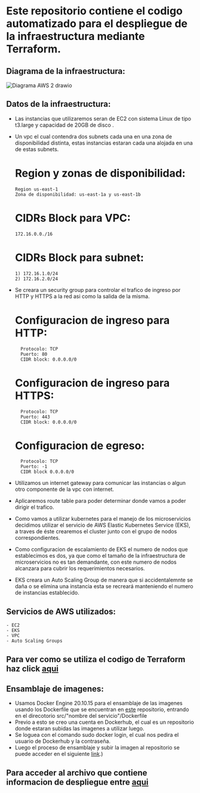 # Este repositorio contiene el codigo automatizado para el despliegue de la infraestructura mediante Terraform.

## Diagrama de la infraestructura:

   ![Diagrama AWS 2 drawio](https://user-images.githubusercontent.com/88011707/175790319-1d397be0-67c0-407e-891d-4cbacaf3f279.png)




## Datos de la infraestructura:

- Las instancias que utilizaremos seran de EC2 con sistema Linux de tipo t3.large y capacidad de 20GB de disco .
- Un vpc el cual contendra dos subnets cada una en una zona de disponibilidad distinta, estas instancias estaran cada una alojada en una de estas subnets.

    
    # Region y zonas de disponibilidad:
      Region us-east-1
      Zona de disponibilidad: us-east-1a y us-east-1b
    # CIDRs Block para VPC:
      172.16.0.0./16
    # CIDRs Block para subnet:
      1) 172.16.1.0/24
      2) 172.16.2.0/24
      
- Se creara un security group para controlar el trafico de ingreso por HTTP y HTTPS a la red asi como la salida de la misma.

    # Configuracion de ingreso para HTTP:
        Protocolo: TCP
        Puerto: 80
        CIDR block: 0.0.0.0/0
        
    # Configuracion de ingreso para HTTPS:
        Protocolo: TCP
        Puerto: 443
        CIDR block: 0.0.0.0/0
        
    # Configuracion de egreso:
        Protocolo: TCP
        Puerto: -1
        CIDR block 0.0.0.0/0
        
- Utilizamos un internet gateway para comunicar las instancias o algun otro componente de la vpc con internet.
- Aplicaremos route table para poder determinar donde vamos a poder dirigir el trafico.
- Como vamos a utilizar kubernetes para el manejo de los microservicios decidimos utilizar el servicio de AWS Elastic Kubernetes Service (EKS), a traves de éste         crearemos el cluster junto con el grupo de nodos correspondientes.
- Como configuracion de escalamiento de EKS el numero de nodos que establecimos es dos, ya que como el tamaño de la infraestructura de microservicios no es tan           demandante, con este numero de nodos alcanzara para cubrir los requerimientos necesarios.
- EKS creara un Auto Scaling Group de manera que si accidentalemnte se daña o se elimina una instancia esta se recreará manteniendo el numero de instancias               establecido.

## Servicios de AWS utilizados:
    - EC2
    - EKS
    - VPC
    - Auto Scaling Groups
    
## Para ver como se utiliza el codigo de Terraform haz click [aqui](https://github.com/knicolari/ObligatorioISC_2022/blob/7020a79c857283c9b1efd6755bc86d688b863fac/Codigo%20Terraform/README.md)


## Ensamblaje de imagenes:
   - Usamos Docker Engine 20.10.15 para el ensamblaje de las imagenes usando los Dockerfile que se encuentran en [este](https://github.com/ISC-ORT-FI/online-boutique)
   repositorio, entrando en el direcotorio src/"nombre del servicio"/Dockerfile
   - Previo a esto se creo una cuenta en Dockerhub, el cual es un repositorio donde estaran subidas las imagenes a utilizar luego.
   - Se loguea con el comando sudo docker login, el cual nos pedira el usuario de Dockerhub y la contraseña.
   - Luego el proceso de ensamblaje y subir la imagen al repositorio se puede acceder en el siguiente [link](https://docs.docker.com/docker-hub/repos/#:~:text=To%20push%20an%20image%20to,docs%2Fbase%3Atesting%20).)
    
   
## Para acceder al archivo que contiene informacion de despliegue entre [aqui](https://github.com/knicolari/ObligatorioISC_2022/blob/8bf51017f8cdbd07c5f0ed7895c65d5efbc2cc2e/Deployment/README.md)









